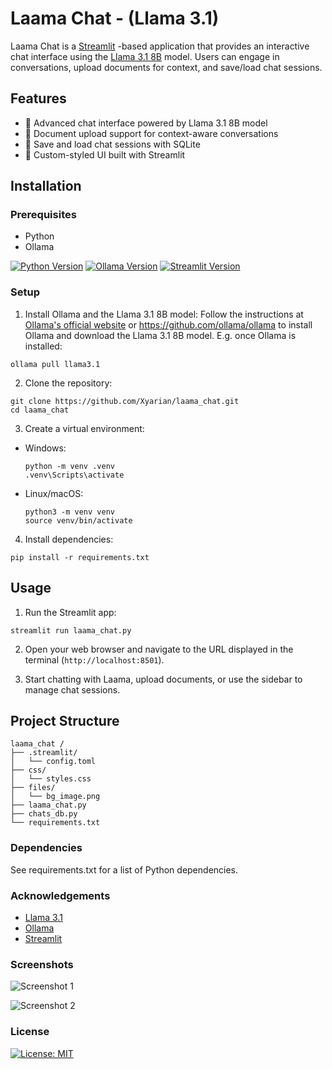 # Laama Chat - (Llama 3.1)

Laama Chat is a [Streamlit](https://streamlit.io/) -based application that provides an interactive chat interface using the [Llama 3.1 8B](https://llama.meta.com/) model. Users can engage in conversations, upload documents for context, and save/load chat sessions.

## Features

- 🤖 Advanced chat interface powered by Llama 3.1 8B model
- 📄 Document upload support for context-aware conversations
- 💾 Save and load chat sessions with SQLite
- 🎨 Custom-styled UI built with Streamlit


## Installation

### Prerequisites

- Python
- Ollama

[![Python Version](https://img.shields.io/badge/python-3.12.5-blue)](https://www.python.org/downloads/)
[![Ollama Version](https://img.shields.io/badge/ollama-0.3.5-green)](https://ollama.ai)
[![Streamlit Version](https://img.shields.io/badge/streamlit-1.37.1-red)](https://streamlit.io/)

### Setup

1. Install Ollama and the Llama 3.1 8B model:
Follow the instructions at [Ollama's official website](https://ollama.ai/) or https://github.com/ollama/ollama to install Ollama and download the Llama 3.1 8B model. E.g. once Ollama is installed:

```
ollama pull llama3.1
```

2. Clone the repository:

```
git clone https://github.com/Xyarian/laama_chat.git
cd laama_chat
```

3. Create a virtual environment:

- Windows:

  ```
  python -m venv .venv
  .venv\Scripts\activate
  ```

- Linux/macOS:

  ```
  python3 -m venv venv
  source venv/bin/activate
  ```

4. Install dependencies:

```
pip install -r requirements.txt
```

## Usage

1. Run the Streamlit app:

```
streamlit run laama_chat.py
```

2. Open your web browser and navigate to the URL displayed in the terminal (`http://localhost:8501`).

3. Start chatting with Laama, upload documents, or use the sidebar to manage chat sessions.

## Project Structure

```
laama_chat /
├── .streamlit/
│   └── config.toml
├── css/
│   └── styles.css
├── files/
│   └── bg_image.png
├── laama_chat.py
├── chats_db.py
└── requirements.txt

```

### Dependencies

See requirements.txt for a list of Python dependencies.

### Acknowledgements

- [Llama 3.1](https://llama.meta.com/)
- [Ollama](https://ollama.ai/)
- [Streamlit](https://streamlit.io/)

### Screenshots

![Screenshot 1](https://github.com/user-attachments/assets/299a2869-dd4b-4ac1-b8da-99aa085266b8)

![Screenshot 2](https://github.com/user-attachments/assets/2565fa92-c0aa-4108-beab-5a80c72181a9)

### License

[![License: MIT](https://img.shields.io/badge/License-MIT-yellow.svg)](LICENSE)
